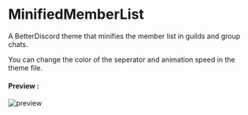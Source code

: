 # MinifiedMemberList

A BetterDiscord theme that minifies the member list in guilds and group chats.

You can change the color of the seperator and animation speed in the theme file.

#### Preview :
![preview](https://github.com/Rashnain/MinifiedMemberList/assets/51191602/fec4ffea-357b-49de-b29f-4b8eb0c15f36)
